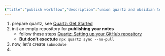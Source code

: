 ```yaml
---
{"title":"publish workflow","description":"union quartz and obsidian to publish your notes to github page","dg-publish":true,"dg-path":null,"date":"2024-03-21 16:56:09","updated":"2024-03-21 16:57:21"}
---
```



1. prepare quartz, see [Quartz: Get Started](https://quartz.jzhao.xyz/)
2. init an empty repository for **publishing your notes**
	- follow these steps [Quartz: Setting up your GitHub repository](https://quartz.jzhao.xyz/setting-up-your-GitHub-repository)
	- **But don't exectute** `npx quartz sync --no-pull`
1. now, let's create `submodule`
2. 
